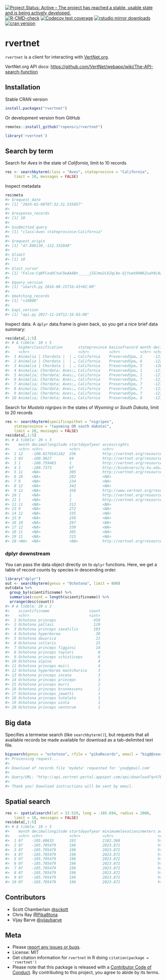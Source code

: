 
<!-- README.md is generated from README.Rmd. Please edit that file -->
<!-- badges: start -->

[![Project Status: Active – The project has reached a stable, usable
state and is being actively
developed.](https://www.repostatus.org/badges/latest/active.svg)](https://www.repostatus.org/#active)
[![R-CMD-check](https://github.com/ropensci/rvertnet/actions/workflows/R-CMD-check.yaml/badge.svg)](https://github.com/ropensci/rvertnet/actions/workflows/R-CMD-check.yaml)
[![Codecov test
coverage](https://codecov.io/gh/ropensci/rvertnet/branch/master/graph/badge.svg)](https://app.codecov.io/gh/ropensci/rvertnet?branch=master)
[![rstudio mirror
downloads](https://cranlogs.r-pkg.org/badges/rvertnet)](https://github.com/r-hub/cranlogs.app)
[![cran
version](https://www.r-pkg.org/badges/version/rvertnet)](https://cran.r-project.org/package=rvertnet)
<!-- badges: end -->

# rvertnet

`rvertnet` is a client for interacting with
[VertNet.org](http://vertnet.org/).

VertNet.org API docs:
<https://github.com/VertNet/webapp/wiki/The-API-search-function>

## Installation

Stable CRAN version

``` r
install.packages("rvertnet")
```

Or development version from GitHub

``` r
remotes::install_github("ropensci/rvertnet")
```

``` r
library('rvertnet')
```

## Search by term

Search for *Aves* in the state of *California*, limit to 10 records

``` r
res <- searchbyterm(class = "Aves", stateprovince = "California",
    limit = 10, messages = FALSE)
```

Inspect metadata

``` r
res$meta
#> $request_date
#> [1] "2024-02-08T07:32:31.535857"
#> 
#> $response_records
#> [1] 10
#> 
#> $submitted_query
#> [1] "class:Aves stateprovince:California"
#> 
#> $request_origin
#> [1] "47.606139,-122.332848"
#> 
#> $limit
#> [1] 10
#> 
#> $last_cursor
#> [1] "False:Cq8FCooDCtwC9wAAABn_____jIGJmo2LkZqL0o-QjYuek96WkZuah9LNz87M0s_H0s_H_wAA_3RtoKCZi4ygoP8AAP9dno-PmpGYlpGa_wAA_3N0bZaRm5qH_wAA_12biJz_AAD_c3Rtm5CcoJab_wAA_12cnozQkI2R0IqNkdKcnouek5CY0pyejNKQjZHSzs_Pzs7_AAD_c3-cnozQkI2R0IqNkdKcnouek5CY0pyejNKQjZHSzs_Pzs7_AAD__wD-__6MgYmajYuRmovSj5CNi56T3paRm5qH0s3PzszSz8fSz8f_AHRtoKCZi4ygoP8AXZ6Pj5qRmJaRmv8Ac3RtlpGbmof_AF2biJz_AHN0bZuQnKCWm_8AXZyejNCQjZHQio2R0pyei56TkJjSnJ6M0pCNkdLOz8_Ozv8Ac3-cnozQkI2R0IqNkdKcnouek5CY0pyejNKQjZHSzs_Pzs7_AP_-EAohBN0EkB08Gxk5AAAAAOb___9IClAAWgsJqfRpY40nh9IQA2COiJXgBRINRG9jdW1lbnRJbmRleBruAShBTkQgKElTICJjdXN0b21lcl9uYW1lIiAiYXBwZW5naW5lIikgKElTICJncm91cF9uYW1lIiAic352ZXJ0bmV0LXBvcnRhbCIpIChJUyAibmFtZXNwYWNlIiAiaW5kZXgtMjAxMy0wOC0wOCIpIChJUyAiaW5kZXhfbmFtZSIgImR3YyIpIChBTkQgKE9SIChRVCAiQXZlcyIgInJ0ZXh0X2NsYXNzIikgKElTICJyYXRvbV9jbGFzcyIgImF2ZXMiKSkgKFFUICJDYWxpZm9ybmlhIiAicnRleHRfc3RhdGVwcm92aW5jZSIpKSk6GQoMKE4gb3JkZXJfaWQpEAEZAAAAAAAA8P9KBQgAQOgH"
#> 
#> $query_version
#> [1] "search.py 2016-08-15T16:43+02:00"
#> 
#> $matching_records
#> [1] ">10000"
#> 
#> $api_version
#> [1] "api.py 2017-11-24T12:16-03:00"
```

Inspect data. A `dplyr` data.frame is given back, so you get a nice
brief data summary:

``` r
res$data[,1:5]
#> # A tibble: 10 × 5
#>    higherclassification       stateprovince basisofrecord month decimallongitude
#>    <chr>                      <chr>         <chr>         <chr> <chr>           
#>  1 Animalia | Chordata |  | … California    PreservedSpe… 2     -121.7833       
#>  2 Animalia | Chordata |  | … California    PreservedSpe… 6     -122.15         
#>  3 Animalia | Chordata |  | … California    PreservedSpe… 5     -120.9014       
#>  4 Animalia; Chordata; Aves;… California    PreservedSpe… 1     -121.93300      
#>  5 Animalia; Chordata; Aves;… California    PreservedSpe… 1     -121.93300      
#>  6 Animalia; Chordata; Aves;… California    PreservedSpe… 7     -121.85760      
#>  7 Animalia; Chordata; Aves;… California    PreservedSpe… 7     -121.85760      
#>  8 Animalia; Chordata; Aves;… California    PreservedSpe… 7     -121.85760      
#>  9 Animalia; Chordata; Aves;… California    PreservedSpe… 7     -121.85760      
#> 10 Animalia; Chordata; Aves;… California    PreservedSpe… 6     -121.85760
```

Search for *Mustela nigripes* in the states of *Wyoming* or *South
Dakota*, limit to 20 records

``` r
res <- searchbyterm(specificepithet = "nigripes",
    stateprovince = "(wyoming OR south dakota)", 
    limit = 20, messages = FALSE)
res$data[,1:5]
#> # A tibble: 20 × 5
#>    month decimallongitude startdayofyear accessrights                    kingdom
#>    <chr> <chr>            <chr>          <chr>                           <chr>  
#>  1 12    -100.8276541162  336            http://vertnet.org/resources/n… Animal…
#>  2 03    -100.9827        64             http://vertnet.org/resources/n… Animal…
#>  3 1     -100.759483      1              http://vertnet.org/resources/n… Animal…
#>  4 3     -100.7373        67             http://biodiversity.ku.edu/res… Animal…
#>  5 11    <NA>             305            http://vertnet.org/resources/n… Animal…
#>  6 10    <NA>             282            <NA>                            Animal…
#>  7 8     <NA>             234            <NA>                            Animal…
#>  8 12    <NA>             342            <NA>                            Animal…
#>  9 12    <NA>             358            http://www.vertnet.org/resourc… Animal…
#> 10 1     <NA>             1              http://vertnet.org/resources/n… Animal…
#> 11 1     <NA>             1              http://vertnet.org/resources/n… Animal…
#> 12 11    <NA>             313            <NA>                            Animal…
#> 13 9     <NA>             272            <NA>                            Animal…
#> 14 12    <NA>             335            <NA>                            Animal…
#> 15 9     <NA>             259            <NA>                            Animal…
#> 16 10    <NA>             297            <NA>                            Animal…
#> 17 12    <NA>             339            <NA>                            Animal…
#> 18 11    <NA>             305            <NA>                            Animal…
#> 19 11    <NA>             315            <NA>                            Animal…
#> 20 <NA>  <NA>             <NA>           http://vertnet.org/resources/n… Animal…
```

### dplyr downstream

You can pass the data object directly on to `dplyr` functions. Here, we
get a table of record counts by species in descending order.

``` r
library("dplyr")
out <- searchbyterm(genus = "Ochotona", limit = 800)
out$data %>%
  group_by(scientificname) %>%
  summarise(count = length(scientificname)) %>%
  arrange(desc(count))
#> # A tibble: 20 x 2
#>    scientificname                  count
#>    <chr>                           <int>
#>  1 Ochotona princeps                 450
#>  2 Ochotona pallasi                  129
#>  3 Ochotona princeps saxatilis       103
#>  4 Ochotona hyperborea                30
#>  5 Ochotona dauurica                  21
#>  6 Ochotona collaris                  15
#>  7 Ochotona princeps figginsi         14
#>  8 Ochotona princeps taylori           8
#>  9 Ochotona princeps schisticeps       6
#> 10 Ochotona alpina                     4
#> 11 Ochotona princeps muiri             4
#> 12 Ochotona hyperborea mantchurica     3
#> 13 Ochotona princeps incana            3
#> 14 Ochotona princeps princeps          3
#> 15 Ochotona princeps murri             2
#> 16 Ochotona princeps brunnescens       1
#> 17 Ochotona princeps jewetti           1
#> 18 Ochotona princeps tutelata          1
#> 19 Ochotona princeps uinta             1
#> 20 Ochotona princeps ventorum          1
```

## Big data

Specifies a termwise search (like `searchbyterm()`), but requests that
all available records be made available for download as a tab-delimited
text file.

``` r
bigsearch(genus = "ochotona", rfile = "pikaRecords", email = "big@@search.luv")
#> Processing request...
#>
#> Download of records file 'mydata' requested for 'you@gmail.com'
#>
#> Query/URL: "http://api.vertnet-portal.appspot.com/api/download?q=%7B%22q%22:%22genus:ochotona%22,%22n%22:%22mydata%22,%22e%22:%22you@gmail.com%22%7D"
#>
#> Thank you! Download instructions will be sent by email.
```

## Spatial search

``` r
res <- spatialsearch(lat = 33.529, long = -105.694, radius = 2000,
    limit = 10, messages = FALSE)
res$data[,1:5]
#> # A tibble: 10 × 5
#>    month decimallongitude startdayofyear minimumelevationinmeters accessrights  
#>    <chr> <chr>            <chr>          <chr>                    <chr>         
#>  1 07    -105.68633       193            2182.368                 http://vertne…
#>  2 07    -105.705479      196            2023.872                 http://vertne…
#>  3 07    -105.705479      196            2023.872                 http://vertne…
#>  4 07    -105.705479      196            2023.872                 http://vertne…
#>  5 07    -105.705479      196            2023.872                 http://vertne…
#>  6 07    -105.705479      196            2023.872                 http://vertne…
#>  7 07    -105.705479      196            2023.872                 http://vertne…
#>  8 07    -105.705479      196            2023.872                 http://vertne…
#>  9 07    -105.705479      196            2023.872                 http://vertne…
#> 10 07    -105.705479      196            2023.872                 http://vertne…
```

## Contributors

- Scott Chamberlain [@sckott](https://github.com/sckott)
- Chris Ray [@Pika8tona](https://github.com/Pika8tona)
- Vijay Barve [@vijaybarve](https://github.com/vijaybarve)

## Meta

- Please [report any issues or
  bugs](https://github.com/ropensci/rvertnet/issues).
- License: MIT
- Get citation information for `rvertnet` in R doing
  `citation(package = 'rvertnet')`
- Please note that this package is released with a [Contributor Code of
  Conduct](https://ropensci.org/code-of-conduct/). By contributing to
  this project, you agree to abide by its terms.

